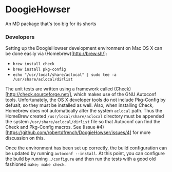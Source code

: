 DoogieHowser
============

An MD package that's too big for its shorts

### Developers

Setting up the DoogieHowser development environment on Mac OS X can be done easily via (Homebrew)[http://brew.sh/]:

* `brew install check`
* `brew install pkg-config`
* `echo "/usr/local/share/aclocal" | sudo tee -a /usr/share/aclocal/dirlist`

The unit tests are written using a framework called (Check)[http://check.sourceforge.net/], which makes use of the GNU Autoconf tools. Unfortunately, the OS X developer tools do not include Pkg-Config by defualt, so they must be installed as well. Also, when installing Check, Homebrew does not automatically alter the system `aclocal` path. Thus the HomeBrew created `/usr/local/share/aclocal` directory must be appended the system `/usr/share/aclocal/dirlist` file so that Autoconf can find the Check and Pkg-Config macros. See (Issue #4)[https://github.com/robertdfrench/DoogieHowser/issues/4] for more discussion on this.

Once the environment has been set up correctly, the build configuration can be updated by running `autoconf --install`. At this point, you can configure the build by running `./configure` and then run the tests with a good old fashioned `make; make check`.
